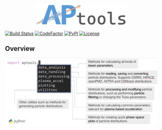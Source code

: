 <p align="center">
  <img alt="fluentterminal logo" src="docs/logo/aptools_logo.png" width="300px" />
</p>

[![Build Status](https://travis-ci.org/AngelFP/APtools.svg?branch=master)](https://travis-ci.org/AngelFP/APtools)
[![CodeFactor](https://www.codefactor.io/repository/github/angelfp/aptools/badge/master)](https://www.codefactor.io/repository/github/angelfp/aptools/overview/master)
[![PyPI](https://img.shields.io/pypi/v/aptools.svg)](https://pypi.org/project/APtools/)
[![License](https://img.shields.io/badge/license-LGPLv3-blue.svg)](https://www.gnu.org/licenses/lgpl-3.0.html)

## Overview
![APtools overview](docs/images/aptools_overview.png "APtools overview")
